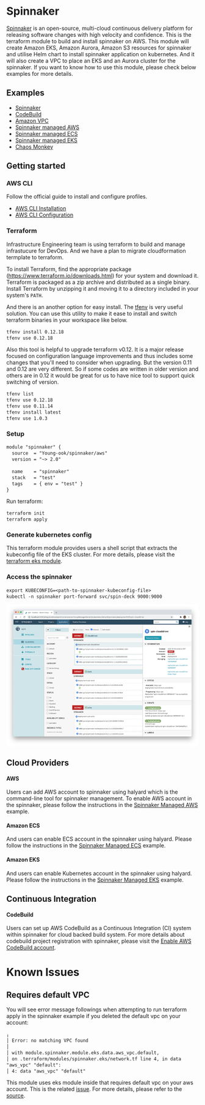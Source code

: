 # Spinnaker
[Spinnaker](https://spinnaker.io/) is an open-source, multi-cloud continuous delivery platform for releasing software changes with high velocity and confidence. This is the terraform module to build and install spinnaker on AWS. This module will create Amazon EKS, Amazon Aurora, Amazon S3 resources for spinnaker and utilise Helm chart to install spinnaker application on kubernetes. And it will also create a VPC to place an EKS and an Aurora cluster for the spinnaker. If you want to know how to use this module, please check below examples for more details.

## Examples
- [Spinnaker](https://github.com/Young-ook/terraform-aws-spinnaker/blob/main/examples/spinnaker)
- [CodeBuild](https://github.com/Young-ook/terraform-aws-spinnaker/blob/main/examples/codebuild)
- [Amazon VPC](https://github.com/Young-ook/terraform-aws-spinnaker/blob/main/examples/spinnaker-aware-aws-vpc)
- [Spinnaker managed AWS](https://github.com/Young-ook/terraform-aws-spinnaker/blob/main/examples/spinnaker-managed-aws)
- [Spinnaker managed ECS](https://github.com/Young-ook/terraform-aws-spinnaker/blob/main/examples/spinnaker-managed-ecs)
- [Spinnaker managed EKS](https://github.com/Young-ook/terraform-aws-spinnaker/blob/main/examples/spinnaker-managed-eks)
- [Chaos Monkey](https://github.com/Young-ook/terraform-aws-spinnaker/blob/main/examples/chaosmonkey)

## Getting started
### AWS CLI
Follow the official guide to install and configure profiles.
- [AWS CLI Installation](https://docs.aws.amazon.com/cli/latest/userguide/cli-chap-install.html)
- [AWS CLI Configuration](https://docs.aws.amazon.com/cli/latest/userguide/cli-configure-profiles.html)

### Terraform
Infrastructure Engineering team is using terraform to build and manage infrastucure for DevOps. And we have a plan to migrate cloudformation termplate to terraform.

To install Terraform, find the appropriate package (https://www.terraform.io/downloads.html) for your system and download it. Terraform is packaged as a zip archive and distributed as a single binary. Install Terraform by unzipping it and moving it to a directory included in your system's `PATH`.

And there is an another option for easy install. The [tfenv](https://github.com/tfutils/tfenv) is very useful solution.
You can use this utility to make it ease to install and switch terraform binaries in your workspace like below.
```
tfenv install 0.12.18
tfenv use 0.12.18
```
Also this tool is helpful to upgrade terraform v0.12. It is a major release focused on configuration language improvements and thus includes some changes that you'll need to consider when upgrading. But the version 0.11 and 0.12 are very different. So if some codes are written in older version and others are in 0.12 it would be great for us to have nice tool to support quick switching of version.
```
tfenv list
tfenv use 0.12.18
tfenv use 0.11.14
tfenv install latest
tfenv use 1.0.3
```

### Setup
```hcl
module "spinnaker" {
  source  = "Young-ook/spinnaker/aws"
  version = "~> 2.0"

  name    = "spinnaker"
  stack   = "test"
  tags    = { env = "test" }
}
```
Run terraform:
```
terraform init
terraform apply
```

### Generate kubernetes config
This terraform module provides users a shell script that extracts the kubeconfig file of the EKS cluster. For more details, please visit the [terraform eks module](
https://github.com/Young-ook/terraform-aws-eks/blob/main/README.md#generate-kubernetes-config).

### Access the spinnaker
```
export KUBECONFIG=<path-to-spinnaker-kubeconfig-file>
kubectl -n spinnaker port-forward svc/spin-deck 9000:9000
```
![Spinnaker](https://github.com/Young-ook/terraform-aws-spinnaker/blob/main/images/cluster-management.png)

## Cloud Providers
#### AWS
Users can add AWS account to spinnaker using halyard which is the command-line tool for spinnaker management. To enable AWS account in the spinnaker, please follow the instructions in the [Spinnaker Managed AWS](https://github.com/Young-ook/terraform-aws-spinnaker/blob/main/modules/spinnaker-managed-aws) example.

#### Amazon ECS
And users can enable ECS account in the spinnaker using halyard. Please follow the instructions in the [Spinnaker Managed ECS](https://github.com/Young-ook/terraform-aws-spinnaker/blob/main/modules/spinnaker-managed-ecs) example.

#### Amazon EKS
And users can enable Kubernetes account in the spinnaker using halyard. Please follow the instructions in the [Spinnaker Managed EKS](https://github.com/Young-ook/terraform-aws-spinnaker/blob/main/modules/spinnaker-managed-eks) example.


## Continuous Integration
#### CodeBuild
Users can set up AWS CodeBuild as a Continuous Integration (CI) system within spinnaker for cloud backed build system. For more details about codebuild project registration with spinnaker, please visit the [Enable AWS CodeBuild account](https://github.com/Young-ook/terraform-aws-spinnaker/blob/main/modules/codebuild).

# Known Issues
## Requires default VPC
You will see error message followings when attempting to run terraform apply in the spinnaker example if you deleted the default vpc on your account:
```
╷
│ Error: no matching VPC found
│
│ with module.spinnaker.module.eks.data.aws_vpc.default,
│ on .terraform/modules/spinnaker.eks/network.tf line 4, in data "aws_vpc" "default":
│ 4: data "aws_vpc" "default"
```
This module uses eks module inside that requires default vpc on your aws account. This is the related [issue](https://github.com/Young-ook/terraform-aws-eks/issues/44). For more details, please refer to the [source](https://github.com/Young-ook/terraform-aws-eks/).
